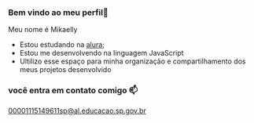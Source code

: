 ### Bem vindo ao meu perfil💙

Meu nome é Mikaelly

- Estou estudando na [alura](https://www.alura.com.br);
- Estou me desenvolvendo na linguagem JavaScript
- Ultilizo esse espaço para minha organização e compartilhamento dos meus projetos desenvolvido

### você entra em contato comigo 📫

00001115149611sp@al.educacao.sp.gov.br
